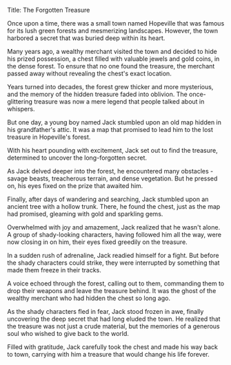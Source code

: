 Title: The Forgotten Treasure

Once upon a time, there was a small town named Hopeville that was famous for its lush green forests and mesmerizing landscapes. However, the town harbored a secret that was buried deep within its heart.

Many years ago, a wealthy merchant visited the town and decided to hide his prized possession, a chest filled with valuable jewels and gold coins, in the dense forest. To ensure that no one found the treasure, the merchant passed away without revealing the chest's exact location.

Years turned into decades, the forest grew thicker and more mysterious, and the memory of the hidden treasure faded into oblivion. The once-glittering treasure was now a mere legend that people talked about in whispers.

But one day, a young boy named Jack stumbled upon an old map hidden in his grandfather's attic. It was a map that promised to lead him to the lost treasure in Hopeville's forest.

With his heart pounding with excitement, Jack set out to find the treasure, determined to uncover the long-forgotten secret.

As Jack delved deeper into the forest, he encountered many obstacles - savage beasts, treacherous terrain, and dense vegetation. But he pressed on, his eyes fixed on the prize that awaited him.

Finally, after days of wandering and searching, Jack stumbled upon an ancient tree with a hollow trunk. There, he found the chest, just as the map had promised, gleaming with gold and sparkling gems.

Overwhelmed with joy and amazement, Jack realized that he wasn't alone. A group of shady-looking characters, having followed him all the way, were now closing in on him, their eyes fixed greedily on the treasure.

In a sudden rush of adrenaline, Jack readied himself for a fight. But before the shady characters could strike, they were interrupted by something that made them freeze in their tracks.

A voice echoed through the forest, calling out to them, commanding them to drop their weapons and leave the treasure behind. It was the ghost of the wealthy merchant who had hidden the chest so long ago.

As the shady characters fled in fear, Jack stood frozen in awe, finally uncovering the deep secret that had long eluded the town. He realized that the treasure was not just a crude material, but the memories of a generous soul who wished to give back to the world.

Filled with gratitude, Jack carefully took the chest and made his way back to town, carrying with him a treasure that would change his life forever.